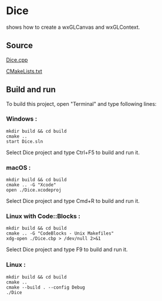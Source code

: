 # Dice

shows how to create a wxGLCanvas and wxGLContext.

## Source

[Dice.cpp](Dice.cpp)

[CMakeLists.txt](CMakeLists.txt)

## Build and run

To build this project, open "Terminal" and type following lines:

### Windows :

``` shell
mkdir build && cd build
cmake .. 
start Dice.sln
```

Select Dice project and type Ctrl+F5 to build and run it.

### macOS :

``` shell
mkdir build && cd build
cmake .. -G "Xcode"
open ./Dice.xcodeproj
```

Select Dice project and type Cmd+R to build and run it.

### Linux with Code::Blocks :

``` shell
mkdir build && cd build
cmake .. -G "CodeBlocks - Unix Makefiles"
xdg-open ./Dice.cbp > /dev/null 2>&1
```

Select Dice project and type F9 to build and run it.

### Linux :

``` shell
mkdir build && cd build
cmake .. 
cmake --build . --config Debug
./Dice
```
